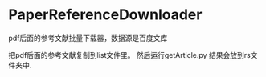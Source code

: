 # PaperReferenceDownloader
pdf后面的参考文献批量下载器，数据源是百度文库

把pdf后面的参考文献复制到list文件里。
然后运行getArticle.py
结果会放到rs文件夹中.
